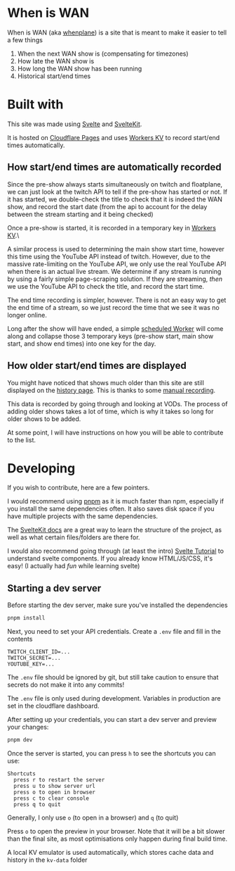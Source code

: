 # When is WAN

When is WAN (aka [whenplane](https://www.whenplane.com)) is a site that is meant to make it easier to tell a few things

1. When the next WAN show is (compensating for timezones)
2. How late the WAN show is
3. How long the WAN show has been running
4. Historical start/end times

# Built with

This site was made using [Svelte](https://svelte.dev)
and [SvelteKit](https://kit.svelte.dev).

It is hosted on [Cloudflare Pages](https://pages.cloudflare.com/)
and uses [Workers KV](https://developers.cloudflare.com/workers/learning/how-kv-works/)
to record start/end times automatically.

## How start/end times are automatically recorded
Since the pre-show always starts simultaneously on twitch and floatplane,
we can just look at the twitch API to tell if the pre-show has started or not.
If it has started, we double-check the title to check that it is indeed the WAN show,
and record the start date
(from the api to account for the delay between the stream starting and it being checked)

Once a pre-show is started, it is recorded in a temporary key in
[Workers KV](https://developers.cloudflare.com/workers/learning/how-kv-works/).\

A similar process is used to determining the main show start time,
however this time using the YouTube API instead of twitch.
However, due to the massive rate-limiting on the YouTube API, we only use the real
YouTube API when there is an actual live stream. We determine if any stream is running
by using a fairly simple page-scraping solution. If they are streaming, *then* we use the
YouTube API to check the title, and record the start time.

The end time recording is simpler, however. There is not an easy way to get the end time of a stream,
so we just record the time that we see it was no longer online.

Long after the show will have ended, a simple [scheduled Worker](https://github.com/ajgeiss0702/wheniswan-taskrunner/)
will come along and collapse those 3 temporary keys (pre-show start, main show start, and show end times)
into one key for the day.

## How older start/end times are displayed
You might have noticed that shows much older than this site are
still displayed on the [history page](https://www.whenplane.com/history).
This is thanks to some [manual recording](https://github.com/ajgeiss0702/wheniswan/blob/master/src/lib/oldHistory.ts).

This data is recorded by going through and looking at VODs.
The process of adding older shows takes a lot of time,
which is why it takes so long for older shows to be added.

At some point, I will have instructions on how you will be able to contribute to the list.

# Developing

If you wish to contribute, here are a few pointers.

I would recommend using [pnpm](https://pnpm.io/installation)
as it is much faster than npm, especially if you install the same dependencies often.
It also saves disk space if you have multiple projects with the same dependencies.

The [SvelteKit docs](https://kit.svelte.dev/docs/project-structure) are a great way to
learn the structure of the project, as well as what certain files/folders are there for.

I would also recommend going through (at least the intro) [Svelte Tutorial](https://svelte.dev/tutorial/basics)
to understand svelte components. If you already know HTML/JS/CSS, it's easy!
(I actually had *fun* while learning svelte)

## Starting a dev server

Before starting the dev server, make sure you've installed the dependencies
```bash
pnpm install
```

Next, you need to set your API credentials. Create a `.env` file and fill in the contents

```env
TWITCH_CLIENT_ID=...
TWITCH_SECRET=...
YOUTUBE_KEY=...
```

The `.env` file should be ignored by git, but still take caution to ensure that secrets do not make it into any commits!

The `.env` file is only used during development. Variables in production are set in the cloudflare dashboard.

After setting up your credentials, you can start a dev server and preview your changes:
```bash
pnpm dev
```

Once the server is started, you can press `h` to see the shortcuts you can use:

```
Shortcuts
  press r to restart the server
  press u to show server url
  press o to open in browser
  press c to clear console
  press q to quit
```

Generally, I only use `o` (to open in a browser) and `q` (to quit)

Press `o` to open the preview in your browser.
Note that it will be a bit slower than the final site,
as most optimisations only happen during final build time.

A local KV emulator is used automatically, which stores cache data and history in the `kv-data` folder
